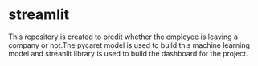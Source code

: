 # streamlit
This repository is created to predit whether the employee is leaving a company or not.The pycaret model is used to build this machine learning model and streanlit library is used to build the dashboard for the project.
